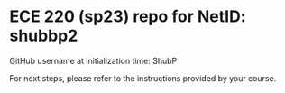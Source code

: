 # ECE 220 (sp23) repo for NetID: shubbp2

GitHub username at initialization time: ShubP

For next steps, please refer to the instructions provided by your course.
